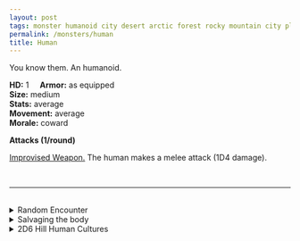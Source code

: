 ```yaml
---
layout: post
tags: monster humanoid city desert arctic forest rocky mountain city plains  jungle sea swamp 
permalink: /monsters/human
title: Human
---
```


You know them. An humanoid.

**HD:** 1  &nbsp; &nbsp;  **Armor:** as equipped <br>
**Size:** medium <br>
**Stats:** average<br>
**Movement:** average <br>
**Morale:** coward <br>

**Attacks (1/round)**

<ins>Improvised Weapon.</ins> The human makes a melee attack (1D4 damage).

<br>

---

<br>

<details markdown="1">
<summary>Random Encounter</summary>

1. **Monster:** roll 1D6:
    1. <ins>Bandits:</ins> 1D8 [Human Bandits](/monsters/bandits)
    1. <ins>Merchants:</ins> 1D4 merchants & 1D4 [bodyguards](/monsters/soldier)
    1. <ins>Guards:</ins> 1D8 [Human Soldiers](/monsters/soldier)
    1. <ins>Commoners:</ins> 1D6 of them. Roll on the [random career](http://tenfootpolemic.blogspot.com/2014/01/200-failed-medieval-careers.html) table.
    1. <ins>Nobles:</ins> 1D4 nobles, 1 [entertainer](/monsters/entertainer) & 1D4 [knights](/monsters/knight)
    1. <ins>Rival Party:</ins> 1 [mage](/monsters/mage), 1 [soldier](/monsters/soldier), 1 [rogue](/monsters/bandit), 1 [cleric](/monsters/priest)
1. **Lair:** Roadside camp, with food cooking. 50% chance that the person doing the watch is asleep. <br>    &nbsp; OR <br>    **Omen:** Voices talking.
1. **Spoor:** Somebody recently peed here.
1. **Tracks:** Foot tracks.
1. **Trace:** A sign pointing to the nearest town.
1. **Trace:** Discarded, half-eaten local fruit or meat.
</details>

<details markdown="1">
<summary>Salvaging the body</summary>

You find ... (Roll as many times as the HD of the monster)

1. Nothing.
1. Nothing
1. Nothing
1. A ration.
1. A [random tool](http://tenfootpolemic.blogspot.com/2014/01/200-failed-medieval-careers.html)
1. A few gold coins (mundane)
</details>

<details markdown="1">
<summary>2D6 Hill Human Cultures</summary>

Combine the result of both tables to get the broad lines of this humanoid culture in this part of the world.

**Cultures**
1. The ones that live in fortified cities protected by a feudal lord.
1. The ones that are deeply religious and god fearing.
1. The ones that are nomadic, traveling the land in their wagons.
1. The ones that value gold above all else in mercantile oligarchies.
1. The ones that are outlaws.
1. The ones that libe in tribal villages.

**Features**
1. Their community is divided in two factions that hate each other and wage a covert war.
1. Their community is plagued by secret demon cults.
1. Their leader has been abducted by (1D4): 1, the fey; 2, a rival faction; 3, a dragon; 4, bandits.
1. They are famished. Impoverished by an occupying army.
1. A powerful wizard lives among them.
1. They are at war.
</details>
